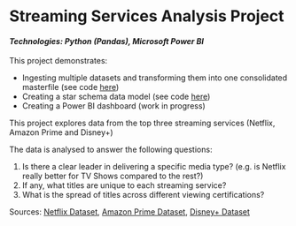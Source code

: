 # Streaming Services Analysis Project
#### <i>Technologies: Python (Pandas), Microsoft Power BI</i>

This project demonstrates:
- Ingesting multiple datasets and transforming them into one consolidated masterfile (see code [here](https://github.com/cjdeguzman95/Streaming-Services-Analysis/blob/main/Streaming%20Services/Code/streaming-services-project-data-cleaning.ipynb))
- Creating a star schema data model (see code [here](https://github.com/cjdeguzman95/Streaming-Services-Analysis/blob/main/Streaming%20Services/Code/streaming-services-project-data-modelling.ipynb))
- Creating a Power BI dashboard (work in progress)

This project explores data from the top three streaming services (Netflix, Amazon Prime and Disney+)

The data is analysed to answer the following questions:
1. Is there a clear leader in delivering a specific media type? (e.g. is Netflix really better for TV Shows compared to the rest?)
2. If any, what titles are unique to each streaming service?
3. What is the spread of titles across different viewing certifications?


Sources: [Netflix Dataset](https://www.kaggle.com/datasets/shivamb/netflix-shows), [Amazon Prime Dataset](https://www.kaggle.com/datasets/shivamb/amazon-prime-movies-and-tv-shows), [Disney+ Dataset](https://www.kaggle.com/datasets/shivamb/disney-movies-and-tv-shows)
